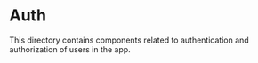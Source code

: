 # Auth

This directory contains components related to authentication and authorization of users in the app.
